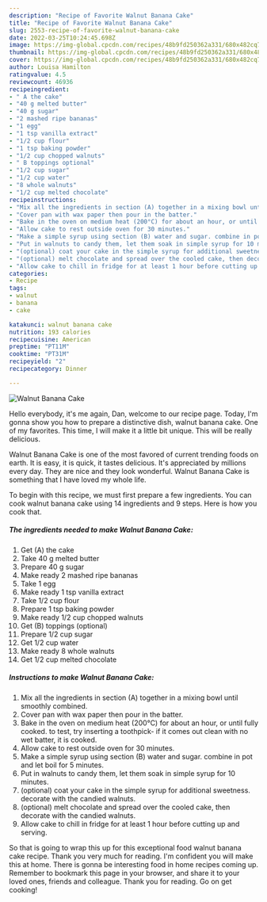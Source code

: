 ```yaml
---
description: "Recipe of Favorite Walnut Banana Cake"
title: "Recipe of Favorite Walnut Banana Cake"
slug: 2553-recipe-of-favorite-walnut-banana-cake
date: 2022-03-25T10:24:45.698Z
image: https://img-global.cpcdn.com/recipes/48b9fd250362a331/680x482cq70/walnut-banana-cake-recipe-main-photo.jpg
thumbnail: https://img-global.cpcdn.com/recipes/48b9fd250362a331/680x482cq70/walnut-banana-cake-recipe-main-photo.jpg
cover: https://img-global.cpcdn.com/recipes/48b9fd250362a331/680x482cq70/walnut-banana-cake-recipe-main-photo.jpg
author: Louisa Hamilton
ratingvalue: 4.5
reviewcount: 46936
recipeingredient:
- " A the cake"
- "40 g melted butter"
- "40 g sugar"
- "2 mashed ripe bananas"
- "1 egg"
- "1 tsp vanilla extract"
- "1/2 cup flour"
- "1 tsp baking powder"
- "1/2 cup chopped walnuts"
- " B toppings optional"
- "1/2 cup sugar"
- "1/2 cup water"
- "8 whole walnuts"
- "1/2 cup melted chocolate"
recipeinstructions:
- "Mix all the ingredients in section (A) together in a mixing bowl until smoothly combined."
- "Cover pan with wax paper then pour in the batter."
- "Bake in the oven on medium heat (200°C) for about an hour, or until fully cooked. to test, try inserting a toothpick- if it comes out clean with no wet batter, it is cooked."
- "Allow cake to rest outside oven for 30 minutes."
- "Make a simple syrup using section (B) water and sugar. combine in pot and let boil for 5 minutes."
- "Put in walnuts to candy them, let them soak in simple syrup for 10 minutes."
- "(optional) coat your cake in the simple syrup for additional sweetness. decorate with the candied walnuts."
- "(optional) melt chocolate and spread over the cooled cake, then decorate with the candied walnuts."
- "Allow cake to chill in fridge for at least 1 hour before cutting up and serving."
categories:
- Recipe
tags:
- walnut
- banana
- cake

katakunci: walnut banana cake 
nutrition: 193 calories
recipecuisine: American
preptime: "PT11M"
cooktime: "PT31M"
recipeyield: "2"
recipecategory: Dinner

---
```



![Walnut Banana Cake](https://img-global.cpcdn.com/recipes/48b9fd250362a331/680x482cq70/walnut-banana-cake-recipe-main-photo.jpg)

Hello everybody, it's me again, Dan, welcome to our recipe page. Today, I'm gonna show you how to prepare a distinctive dish, walnut banana cake. One of my favorites. This time, I will make it a little bit unique. This will be really delicious.



Walnut Banana Cake is one of the most favored of current trending foods on earth. It is easy, it is quick, it tastes delicious. It's appreciated by millions every day. They are nice and they look wonderful. Walnut Banana Cake is something that I have loved my whole life.


To begin with this recipe, we must first prepare a few ingredients. You can cook walnut banana cake using 14 ingredients and 9 steps. Here is how you cook that.

<!--inarticleads1-->

##### The ingredients needed to make Walnut Banana Cake:

1. Get  (A) the cake
1. Take 40 g melted butter
1. Prepare 40 g sugar
1. Make ready 2 mashed ripe bananas
1. Take 1 egg
1. Make ready 1 tsp vanilla extract
1. Take 1/2 cup flour
1. Prepare 1 tsp baking powder
1. Make ready 1/2 cup chopped walnuts
1. Get  (B) toppings (optional)
1. Prepare 1/2 cup sugar
1. Get 1/2 cup water
1. Make ready 8 whole walnuts
1. Get 1/2 cup melted chocolate




<!--inarticleads2-->

##### Instructions to make Walnut Banana Cake:

1. Mix all the ingredients in section (A) together in a mixing bowl until smoothly combined.
1. Cover pan with wax paper then pour in the batter.
1. Bake in the oven on medium heat (200°C) for about an hour, or until fully cooked. to test, try inserting a toothpick- if it comes out clean with no wet batter, it is cooked.
1. Allow cake to rest outside oven for 30 minutes.
1. Make a simple syrup using section (B) water and sugar. combine in pot and let boil for 5 minutes.
1. Put in walnuts to candy them, let them soak in simple syrup for 10 minutes.
1. (optional) coat your cake in the simple syrup for additional sweetness. decorate with the candied walnuts.
1. (optional) melt chocolate and spread over the cooled cake, then decorate with the candied walnuts.
1. Allow cake to chill in fridge for at least 1 hour before cutting up and serving.




So that is going to wrap this up for this exceptional food walnut banana cake recipe. Thank you very much for reading. I'm confident you will make this at home. There is gonna be interesting food in home recipes coming up. Remember to bookmark this page in your browser, and share it to your loved ones, friends and colleague. Thank you for reading. Go on get cooking!
